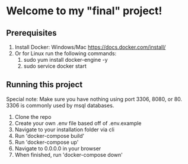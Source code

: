 # Welcome to my "final" project!

## Prerequisites

1. Install Docker: 
	Windows/Mac	https://docs.docker.com/install/
2. Or for Linux run the following commands:
	1. sudo yum install docker-engine -y
	2. sudo service docker start

## Running this project

Special note: Make sure you have nothing using port 3306, 8080, or 80.
3306 is commonly used by msql databases.

1. Clone the repo
2. Create your own .env file based off of .env.example
3. Navigate to your installation folder via cli
4. Run 'docker-compose build'
5. Run 'docker-compose up'
6. Navigate to 0.0.0.0 in your browser
7. When finished, run 'docker-compose down'





